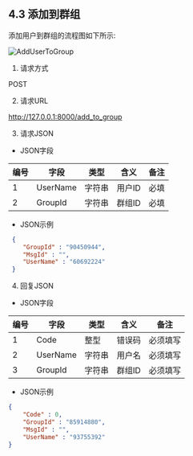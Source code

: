 ## 4.3 添加到群组

添加用户到群组的流程图如下所示:

![AddUserToGroup](./image/添加用户到群组.jpg)

1. 请求方式   

POST 

2. 请求URL 

http://127.0.0.1:8000/add_to_group

3. 请求JSON 

* JSON字段

| 编号 | 字段     | 类型   | 含义   | 备注 |
| ---- | -------- | ------ | ------ | ---- |
| 1    | UserName | 字符串 | 用户ID | 必填 |
| 2    | GroupId  | 字符串 | 群组ID | 必填 |

* JSON示例

```json
 {
    "GroupId" : "90450944",
    "MsgId" : "",
    "UserName" : "60692224"
 } 
```

4. 回复JSON 

* JSON字段

| 编号 | 字段     | 类型   | 含义   | 备注     |
| ---- | -------- | ------ | ------ | -------- |
| 1    | Code     | 整型   | 错误码 | 必须填写 |
| 2    | UserName | 字符串 | 用户名 | 必须填写 |
| 3    | GroupId  | 字符串 | 群组ID | 必须填写 |

* JSON示例

```json
{
    "Code" : 0,
    "GroupId" : "85914880",
    "MsgId" : "",
    "UserName" : "93755392"
}
```